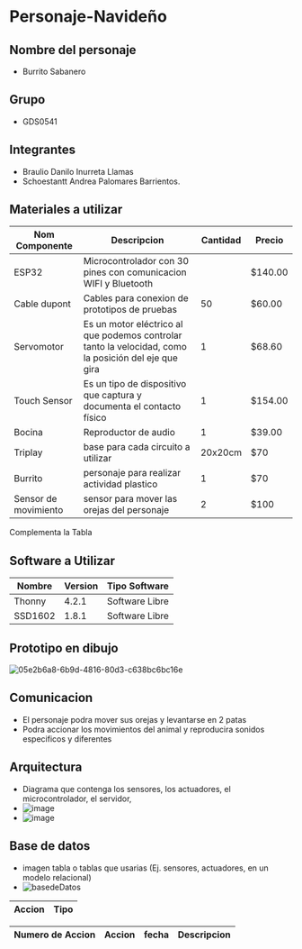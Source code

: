 # Personaje-Navideño


## Nombre del personaje 

- Burrito Sabanero  

## Grupo 
- GDS0541

## Integrantes

- Braulio Danilo Inurreta Llamas 
- Schoestantt Andrea Palomares Barrientos.

## Materiales a utilizar

|Nom Componente | Descripcion | Cantidad| Precio|
|-|-|-|-|
|ESP32|Microcontrolador con 30 pines con comunicacion WIFI y Bluetooth||$140.00|
|Cable dupont|Cables para conexion de prototipos de pruebas|50|$60.00|
|Servomotor|Es un motor eléctrico al que podemos controlar tanto la velocidad, como la posición del eje que gira|1|$68.60|
|Touch Sensor|Es un tipo de dispositivo que captura y documenta el contacto físico|1|$154.00|
|Bocina|Reproductor de audio|1|$39.00|
|Triplay|base para cada circuito a utilizar|20x20cm|$70
|Burrito|personaje para realizar actividad plastico|1|$70|
|Sensor de movimiento|sensor para mover las orejas del personaje|2|$100|






Complementa la Tabla
## Software a Utilizar
|Nombre|Version|Tipo Software|
|-|-|-|
|Thonny|4.2.1|Software Libre|
|SSD1602|1.8.1|Software Libre|

## Prototipo en dibujo
![05e2b6a8-6b9d-4816-80d3-c638bc6bc16e](https://github.com/Braulio-Inurreta/personajeNav/assets/116902690/ec80b32c-a427-4443-9933-7c9fe9c38670)


## Comunicacion
- El personaje podra mover sus orejas y levantarse en 2 patas
- Podra accionar los movimientos del animal y reproducira sonidos especificos y diferentes 

## Arquitectura 
- Diagrama que contenga los sensores, los actuadores, el microcontrolador, el servidor,
-  ![image](https://github.com/Braulio-Inurreta/personajeNav/assets/116902690/ec9405d3-1225-4cc2-97b9-eda29aa7bff5)
- ![image](https://github.com/Braulio-Inurreta/personajeNav/assets/145499403/43545d82-3fb0-4803-9bc2-16a85fca1c50)
 
## Base de datos
- imagen tabla o tablas que usarias (Ej. sensores, actuadores, en un modelo relacional)
- ![basedeDatos](https://github.com/Braulio-Inurreta/personajeNav/assets/145499403/c693c6a4-8691-45cc-b524-ee952efee2ff)

|Accion|Tipo|
|-|-|

|Numero de Accion|Accion|fecha|Descripcion|
|-|-|-|-|
